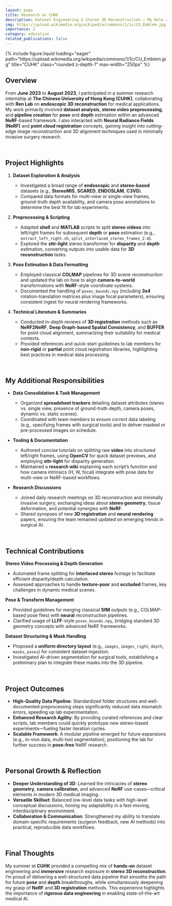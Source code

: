 ```yaml
---
layout: page
title: Research at CUHK
description: Dataset Engineering & Stereo 3D Reconstruction – My Role as a Summer Research Intern
img: https://upload.wikimedia.org/wikipedia/commons/1/1c/CU_Emblem.jpg
importance: 2
category: education
related_publications: false
---
```


<div class="row">
  <div class="col-sm mt-3 mt-md-0 text-center">
    {% include figure.liquid
       loading="eager"
       path="https://upload.wikimedia.org/wikipedia/commons/1/1c/CU_Emblem.jpg"
       title="CUHK"
       class="rounded z-depth-1"
       max-width="250px"
    %}
  </div>
</div>

## Overview

From **June 2023** to **August 2023**, I participated in a summer research internship at **The Chinese University of Hong Kong (CUHK)**, collaborating with **Ren Lab** on **endoscopic 3D reconstruction** for medical applications. My work primarily involved **dataset analysis**, **stereo video preprocessing**, and **pipeline creation** for **pose** and **depth** estimation within an advanced **NeRF**-based framework. I also interacted with **Neural Radiance Fields (NeRF)** and **point cloud registration** concepts, gaining insight into cutting-edge image reconstruction and 3D alignment techniques used in minimally invasive surgery research.

<br>

## Project Highlights

1. **Dataset Exploration & Analysis**

   - Investigated a broad range of **endoscopic** and **stereo-based** datasets (e.g., **StereoMIS**, **SCARED**, **ENDOSLAM**, **C3VD**).
   - Compared data formats for multi-view or single-view frames, ground-truth depth availability, and camera pose annotations to determine the best fit for lab experiments.

2. **Preprocessing & Scripting**

   - Adapted **shell** and **MATLAB** scripts to split **stereo videos** into left/right frames for subsequent **depth** or **pose** estimation (e.g., `extract_left_right.sh`, `split_interlaced_stereo_frames_2.m`).
   - Explored the **sttr-light** stereo transformer for **disparity** and **depth** estimation, converting outputs into usable data for **3D reconstruction** tasks.

3. **Pose Estimation & Data Formatting**

   - Employed classical **COLMAP** pipelines for 3D scene reconstruction and updated the lab on how to align **camera-to-world** transformations with **NeRF**-style coordinate systems.
   - Documented the handling of `poses_bounds.npy` (including **3x4** rotation-translation matrices plus image focal parameters), ensuring consistent ingest for neural rendering frameworks.

4. **Technical Literature & Summaries**
   - Conducted in-depth reviews of **3D registration** methods such as **NeRF2NeRF**, **Deep Graph-based Spatial Consistency**, and **BUFFER** for point cloud alignment, summarizing their suitability for medical contexts.
   - Provided references and quick-start guidelines to lab members for **non-rigid** or **partial** point cloud registration libraries, highlighting best practices in medical data processing.

<br>

## My Additional Responsibilities

- **Data Consolidation & Task Management**

  - Organized **spreadsheet trackers** detailing dataset attributes (stereo vs. single view, presence of ground-truth depth, camera poses, dynamic vs. static scenes).
  - Coordinated with team members to ensure correct data labeling (e.g., specifying frames with surgical tools) and to deliver masked or pre-processed images on schedule.

- **Tooling & Documentation**

  - Authored concise tutorials on splitting raw **video** into structured left/right frames, using **OpenCV** for quick dataset previews, and employing **sttr-light** for disparity generation.
  - Maintained a **research wiki** explaining each script’s function and how camera intrinsics (H, W, focal) integrate with pose data for multi-view or NeRF-based workflows.

- **Research Discussions**
  - Joined daily research meetings on 3D reconstruction and minimally invasive surgery, exchanging ideas about **stereo geometry**, tissue deformation, and potential synergies with **NeRF**.
  - Shared synopses of new **3D registration** and **neural rendering** papers, ensuring the team remained updated on emerging trends in surgical AI.

<br>

## Technical Contributions

**Stereo Video Processing & Depth Generation**

- Automated frame splitting for **interlaced stereo** footage to facilitate efficient disparity/depth calculation.
- Assessed approaches to handle **texture-poor** and **occluded** frames, key challenges in dynamic medical scenes.

**Pose & Transform Management**

- Provided guidelines for merging classical **SfM** outputs (e.g., COLMAP-based pose files) with **neural** reconstruction pipelines.
- Clarified usage of **LLFF**-style `poses_bounds.npy`, bridging standard 3D geometry concepts with advanced NeRF frameworks.

**Dataset Structuring & Mask Handling**

- Proposed a **uniform directory layout** (e.g., `images`, `images_right`, `depth`, `masks`, `poses`) for consistent dataset ingestion.
- Investigated AI-driven segmentation for surgical tools, establishing a preliminary plan to integrate these masks into the 3D pipeline.

<br>

## Project Outcomes

- **High-Quality Data Pipeline**: Standardized folder structures and well-documented preprocessing steps significantly reduced data mismatch errors, speeding up lab experimentation.
- **Enhanced Research Agility**: By providing curated references and clear scripts, lab members could quickly prototype new stereo-based experiments—fueling faster iteration cycles.
- **Scalable Framework**: A modular pipeline emerged for future expansions (e.g., in-vivo data, multi-tool segmentation), positioning the lab for further success in **pose-free** NeRF research.

<br>

## Personal Growth & Reflection

- **Deeper Understanding of 3D**: Learned the intricacies of **stereo geometry**, **camera calibration**, and advanced **NeRF** use-cases—critical elements in modern 3D medical imaging.
- **Versatile Skillset**: Balanced low-level data tasks with high-level conceptual discussions, honing my adaptability in a fast-moving, interdisciplinary environment.
- **Collaboration & Communication**: Strengthened my ability to translate domain-specific requirements (surgeon feedback, new AI methods) into practical, reproducible data workflows.

<br>

## Final Thoughts

My summer at **CUHK** provided a compelling mix of **hands-on** dataset engineering and **immersive** research exposure in **stereo 3D reconstruction**. I’m proud of delivering a well-structured data pipeline that smooths the path for future **pose** and **depth** breakthroughs, while simultaneously deepening my grasp of **NeRF** and **3D registration** methods. This experience highlights the importance of **rigorous data engineering** in enabling state-of-the-art medical AI.
